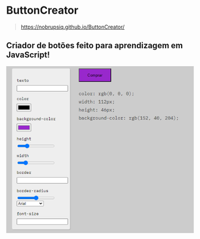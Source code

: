 # ButtonCreator
>https://nobrupsiq.github.io/ButtonCreator/
## Criador de botões feito para aprendizagem em JavaScript!

![App Screenshot](./.github/screen.png)
